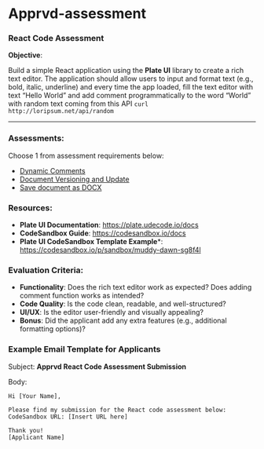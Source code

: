 # Apprvd-assessment

### **React Code Assessment**

**Objective**:

Build a simple React application using the **Plate UI** library to create a rich text editor. The application should allow users to input and format text (e.g., bold, italic, underline) and every time the app loaded, fill the text editor with text “Hello World” and add comment programmatically to the word “World” with random text coming from this API  `curl http://loripsum.net/api/random` 

---

### **Assessments**:
Choose 1 from assessment requirements below:
- [Dynamic Comments](assessment-1.md)
- [Document Versioning and Update](assessment-2.md)
- [Save document as DOCX](assessment-3.md)

### **Resources**:

- **Plate UI Documentation**: https://plate.udecode.io/docs
- **CodeSandbox Guide**: https://codesandbox.io/docs
- **Plate UI CodeSandbox Template Example***: https://codesandbox.io/p/sandbox/muddy-dawn-sg8f4l

### **Evaluation Criteria**:
- **Functionality**: Does the rich text editor work as expected? Does adding comment function works as intended?
- **Code Quality**: Is the code clean, readable, and well-structured?
- **UI/UX**: Is the editor user-friendly and visually appealing?
- **Bonus**: Did the applicant add any extra features (e.g., additional formatting options)?

### **Example Email Template for Applicants**

Subject: **Apprvd React Code Assessment Submission**

Body:

```
Hi [Your Name],

Please find my submission for the React code assessment below:
CodeSandbox URL: [Insert URL here]

Thank you!
[Applicant Name]
```
